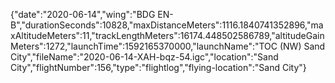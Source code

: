 {"date":"2020-06-14","wing":"BDG EN-B","durationSeconds":10828,"maxDistanceMeters":1116.1840741352896,"maxAltitudeMeters":11,"trackLengthMeters":16174.448502586789,"altitudeGainMeters":1272,"launchTime":1592165370000,"launchName":"TOC (NW) Sand City","fileName":"2020-06-14-XAH-bqz-54.igc","location":"Sand City","flightNumber":156,"type":"flightlog","flying-location":"Sand City"}
